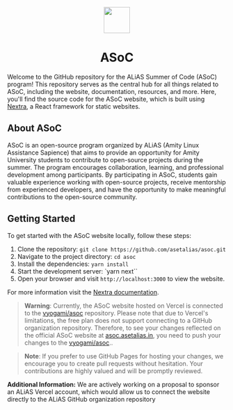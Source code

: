 
<p align="center">
    <img width="60" src="public/images/alias.png"/>
    <br>
    <h1 align="center"> ASoC </h1>
</p>

Welcome to the GitHub repository for the ALiAS Summer of Code (ASoC) program! This repository serves as the central hub for all things related to ASoC, including the website, documentation, resources, and more. Here, you'll find the source code for the ASoC website, which is built using [Nextra](https://nextra.site/), a React framework for static websites.

## About ASoC

ASoC is an open-source program organized by ALiAS (Amity Linux Assistance Sapience) that aims to provide an opportunity for Amity University students to contribute to open-source projects during the summer. The program encourages collaboration, learning, and professional development among participants. By participating in ASoC, students gain valuable experience working with open-source projects, receive mentorship from experienced developers, and have the opportunity to make meaningful contributions to the open-source community.

## Getting Started

To get started with the ASoC website locally, follow these steps:

1. Clone the repository: `git clone https://github.com/asetalias/asoc.git`
2. Navigate to the project directory: `cd asoc`
3. Install the dependencies: `yarn install`
4. Start the development server: `yarn next``
5. Open your browser and visit `http://localhost:3000` to view the website.

For more information visit the [Nextra documentation](https://nextra.site/docs/).

> **Warning**: Currently, the ASoC website hosted on Vercel is connected to the [vyogami/asoc](https://github.com/vyogami/asoc) repository. Please note that due to Vercel's limitations, the free plan does not support connecting to a GitHub organization repository. Therefore, to see your changes reflected on the official ASoC website at [asoc.asetalias.in](https://asoc.asetalias.in), you need to push your changes to the [vyogami/asoc](https://github.com/vyogami/asoc)..

> **Note**: If you prefer to use GitHub Pages for hosting your changes, we encourage you to create pull requests without hesitation. Your contributions are highly valued and will be promptly reviewed.

**Additional Information:** We are actively working on a proposal to sponsor an ALiAS Vercel account, which would allow us to connect the website directly to the ALiAS GitHub organization repository
